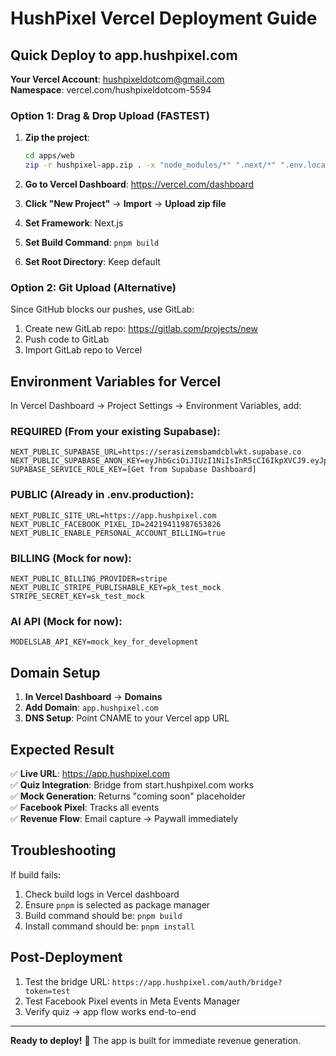 # HushPixel Vercel Deployment Guide

## Quick Deploy to app.hushpixel.com

**Your Vercel Account**: hushpixeldotcom@gmail.com  
**Namespace**: vercel.com/hushpixeldotcom-5594

### Option 1: Drag & Drop Upload (FASTEST)

1. **Zip the project**:
   ```bash
   cd apps/web
   zip -r hushpixel-app.zip . -x "node_modules/*" ".next/*" ".env.local"
   ```

2. **Go to Vercel Dashboard**: https://vercel.com/dashboard
3. **Click "New Project"** → **Import** → **Upload zip file**
4. **Set Framework**: Next.js
5. **Set Build Command**: `pnpm build`
6. **Set Root Directory**: Keep default

### Option 2: Git Upload (Alternative)

Since GitHub blocks our pushes, use GitLab:
1. Create new GitLab repo: https://gitlab.com/projects/new
2. Push code to GitLab 
3. Import GitLab repo to Vercel

## Environment Variables for Vercel

In Vercel Dashboard → Project Settings → Environment Variables, add:

### REQUIRED (From your existing Supabase):
```
NEXT_PUBLIC_SUPABASE_URL=https://serasizemsbamdcblwkt.supabase.co
NEXT_PUBLIC_SUPABASE_ANON_KEY=eyJhbGciOiJIUzI1NiIsInR5cCI6IkpXVCJ9.eyJpc3MiOiJzdXBhYmFzZSIsInJlZiI6InNlcmFzaXplbXNiYW1rY2Jsd2t0Iiwicm9sZSI6ImFub24iLCJpYXQiOjE3NTE1NTQ0NDQsImV4cCI6MjA2NzEzMDQ0NH0.uVPB0JhWikC7grFwx8NxtAxVn6_jvQkEKZJYIxiiggQ
SUPABASE_SERVICE_ROLE_KEY=[Get from Supabase Dashboard]
```

### PUBLIC (Already in .env.production):
```
NEXT_PUBLIC_SITE_URL=https://app.hushpixel.com
NEXT_PUBLIC_FACEBOOK_PIXEL_ID=24219411987653826
NEXT_PUBLIC_ENABLE_PERSONAL_ACCOUNT_BILLING=true
```

### BILLING (Mock for now):
```
NEXT_PUBLIC_BILLING_PROVIDER=stripe
NEXT_PUBLIC_STRIPE_PUBLISHABLE_KEY=pk_test_mock
STRIPE_SECRET_KEY=sk_test_mock
```

### AI API (Mock for now):
```
MODELSLAB_API_KEY=mock_key_for_development
```

## Domain Setup

1. **In Vercel Dashboard** → **Domains**
2. **Add Domain**: `app.hushpixel.com`
3. **DNS Setup**: Point CNAME to your Vercel app URL

## Expected Result

✅ **Live URL**: https://app.hushpixel.com  
✅ **Quiz Integration**: Bridge from start.hushpixel.com works  
✅ **Mock Generation**: Returns "coming soon" placeholder  
✅ **Facebook Pixel**: Tracks all events  
✅ **Revenue Flow**: Email capture → Paywall immediately

## Troubleshooting

If build fails:
1. Check build logs in Vercel dashboard
2. Ensure `pnpm` is selected as package manager
3. Build command should be: `pnpm build`
4. Install command should be: `pnpm install`

## Post-Deployment

1. Test the bridge URL: `https://app.hushpixel.com/auth/bridge?token=test`
2. Test Facebook Pixel events in Meta Events Manager
3. Verify quiz → app flow works end-to-end

---

**Ready to deploy!** 🚀 The app is built for immediate revenue generation.